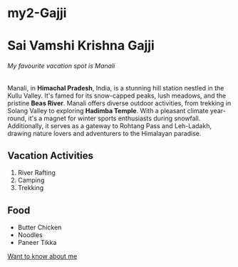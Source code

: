# my2-Gajji
# Sai Vamshi Krishna Gajji
###### My favourite vacation spot is Manali

Manali, in **Himachal Pradesh**, India, is a stunning hill station nestled in the Kullu Valley. It's famed for its snow-capped peaks, lush meadows, and the pristine **Beas River**. Manali offers diverse outdoor activities, from trekking in Solang Valley to exploring **Hadimba Temple**. With a pleasant climate year-round, it's a magnet for winter sports enthusiasts during snowfall. Additionally, it serves as a gateway to Rohtang Pass and Leh-Ladakh, drawing nature lovers and adventurers to the Himalayan paradise.

## Vacation Activities
1. River Rafting
2. Camping
3. Trekking

## Food
* Butter Chicken
* Noodles
* Paneer Tikka


[Want to know about me](MyStats.md)